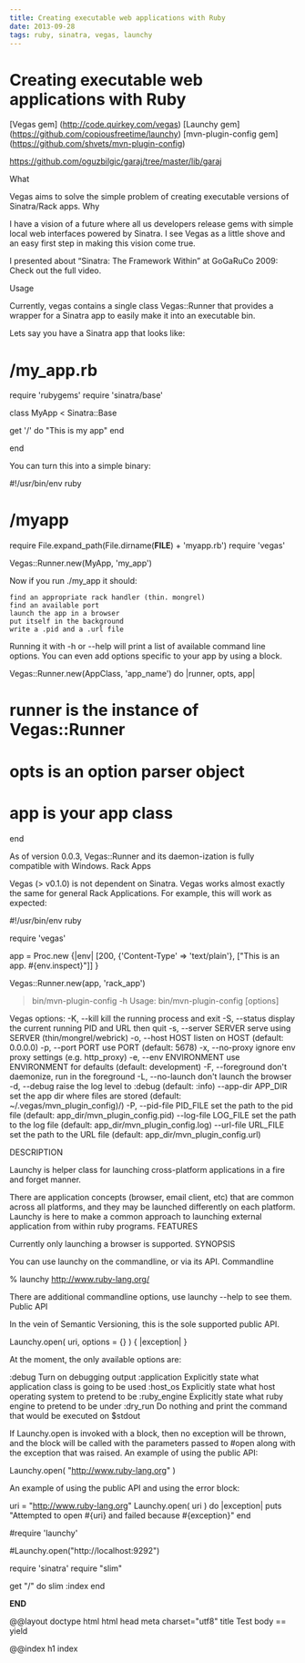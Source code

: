```yaml
---
title: Creating executable web applications with Ruby
date: 2013-09-28
tags: ruby, sinatra, vegas, launchy
---
```


# Creating executable web applications with Ruby

[Vegas gem] (http://code.quirkey.com/vegas)
[Launchy gem] (https://github.com/copiousfreetime/launchy)
[mvn-plugin-config gem] (https://github.com/shvets/mvn-plugin-config)


https://github.com/oguzbilgic/garaj/tree/master/lib/garaj


What

Vegas aims to solve the simple problem of creating executable versions of Sinatra/Rack apps.
Why

I have a vision of a future where all us developers release gems with simple local web interfaces powered by Sinatra.
I see Vegas as a little shove and an easy first step in making this vision come true.

I presented about “Sinatra: The Framework Within” at GoGaRuCo 2009: Check out the full video.

Usage

Currently, vegas contains a single class Vegas::Runner that provides a wrapper for a Sinatra app to easily make it into an executable bin.

Lets say you have a Sinatra app that looks like:

# /my_app.rb
require 'rubygems'
require 'sinatra/base'

class MyApp < Sinatra::Base

  get '/' do
    "This is my app"
  end

end

You can turn this into a simple binary:

  #!/usr/bin/env ruby
  # /myapp

  require File.expand_path(File.dirname(__FILE__) + 'myapp.rb')
  require 'vegas'

  Vegas::Runner.new(MyApp, 'my_app')

Now if you run ./my_app it should:

    find an appropriate rack handler (thin. mongrel)
    find an available port
    launch the app in a browser
    put itself in the background
    write a .pid and a .url file

Running it with -h or --help will print a list of available command line options. You can even add options specific to your app by using a block.

Vegas::Runner.new(AppClass, 'app_name') do |runner, opts, app|
  # runner is the instance of Vegas::Runner
  # opts is an option parser object
  # app is your app class
end

As of version 0.0.3, Vegas::Runner and its daemon-ization is fully compatible with Windows.
Rack Apps

Vegas (> v0.1.0) is not dependent on Sinatra. Vegas works almost exactly the same for general Rack Applications. For example, this will work as expected:

#!/usr/bin/env ruby

require 'vegas'

app = Proc.new {|env|
  [200, {'Content-Type' => 'text/plain'}, ["This is an app. #{env.inspect}"]]
}

Vegas::Runner.new(app, 'rack_app')


> bin/mvn-plugin-config -h
Usage: bin/mvn-plugin-config [options]

Vegas options:
  -K, --kill               kill the running process and exit
  -S, --status             display the current running PID and URL then quit
  -s, --server SERVER      serve using SERVER (thin/mongrel/webrick)
  -o, --host HOST          listen on HOST (default: 0.0.0.0)
  -p, --port PORT          use PORT (default: 5678)
  -x, --no-proxy           ignore env proxy settings (e.g. http_proxy)
  -e, --env ENVIRONMENT    use ENVIRONMENT for defaults (default: development)
  -F, --foreground         don't daemonize, run in the foreground
  -L, --no-launch          don't launch the browser
  -d, --debug              raise the log level to :debug (default: :info)
      --app-dir APP_DIR    set the app dir where files are stored (default: ~/.vegas/mvn_plugin_config)/)
  -P, --pid-file PID_FILE  set the path to the pid file (default: app_dir/mvn_plugin_config.pid)
      --log-file LOG_FILE  set the path to the log file (default: app_dir/mvn_plugin_config.log)
      --url-file URL_FILE  set the path to the URL file (default: app_dir/mvn_plugin_config.url)





DESCRIPTION

Launchy is helper class for launching cross-platform applications in a fire and forget manner.

There are application concepts (browser, email client, etc) that are common across all platforms, and they may be launched differently on each platform. Launchy is here to make a common approach to launching external application from within ruby programs.
FEATURES

Currently only launching a browser is supported.
SYNOPSIS

You can use launchy on the commandline, or via its API.
Commandline

% launchy http://www.ruby-lang.org/

There are additional commandline options, use launchy --help to see them.
Public API

In the vein of Semantic Versioning, this is the sole supported public API.

Launchy.open( uri, options = {} ) { |exception| }

At the moment, the only available options are:

:debug        Turn on debugging output
:application  Explicitly state what application class is going to be used
:host_os      Explicitly state what host operating system to pretend to be
:ruby_engine  Explicitly state what ruby engine to pretend to be under
:dry_run      Do nothing and print the command that would be executed on $stdout

If Launchy.open is invoked with a block, then no exception will be thrown, and the block will be called with the parameters passed to #open along with the exception that was raised.
An example of using the public API:

Launchy.open( "http://www.ruby-lang.org" )

An example of using the public API and using the error block:

uri = "http://www.ruby-lang.org"
Launchy.open( uri ) do |exception|
  puts "Attempted to open #{uri} and failed because #{exception}"
end


#require 'launchy'

#Launchy.open("http://localhost:9292")



require 'sinatra'
require "slim"

get "/" do
  slim :index
end

__END__

@@layout
doctype html
html
head
meta charset="utf8"
title Test
body
== yield

@@index
h1 index



